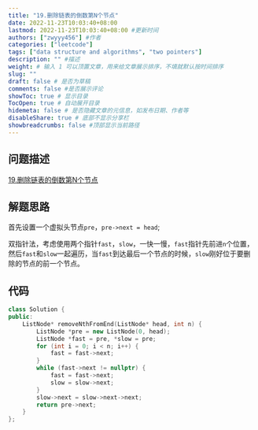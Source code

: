 ```yaml
---
title: "19.删除链表的倒数第N个节点"
date: 2022-11-23T10:03:40+08:00
lastmod: 2022-11-23T10:03:40+08:00 #更新时间
authors: ["zwyyy456"] #作者
categories: ["leetcode"]
tags: ["data structure and algorithms", "two pointers"]
description: "" #描述
weight: # 输入 1 可以顶置文章，用来给文章展示排序，不填就默认按时间排序
slug: ""
draft: false # 是否为草稿
comments: false #是否展示评论
showToc: true # 显示目录
TocOpen: true # 自动展开目录
hidemeta: false # 是否隐藏文章的元信息，如发布日期、作者等
disableShare: true # 底部不显示分享栏
showbreadcrumbs: false #顶部显示当前路径
---
```

## 问题描述
[19.删除链表的倒数第N个节点](https://leetcode.cn/problems/remove-nth-node-from-end-of-list/)

## 解题思路
首先设置一个虚拟头节点`pre`，`pre->next = head`;

双指针法，考虑使用两个指针`fast`，`slow`，一快一慢，`fast`指针先前进`n`个位置，然后`fast`和`slow`一起遍历，当`fast`到达最后一个节点的时候，`slow`刚好位于要删除的节点的前一个节点。

## 代码
```cpp
class Solution {
public:
    ListNode* removeNthFromEnd(ListNode* head, int n) {
        ListNode *pre = new ListNode(0, head);
        ListNode *fast = pre, *slow = pre;
        for (int i = 0; i < n; i++) {
            fast = fast->next;
        }
        while (fast->next != nullptr) {
            fast = fast->next;
            slow = slow->next;
        }
        slow->next = slow->next->next;
        return pre->next;
    }
};
```

